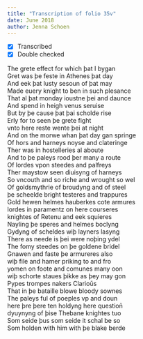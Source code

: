 ```yaml
---
title: "Transcription of folio 35v"
date: June 2018
author: Jenna Schoen
---
```

- [x] Transcribed
- [x] Double checked

The grete effect for which þat I bygan  
Gret was þe feste in Athenes þat day  
And eek þat lusty sesoun of þat may  
Made euery knight to ben in such plesance  
That al þat monday ioustne þei and daunce  
And spend in heigh venus seruise  
But by þe cause þat þai scholde rise  
Erly for to seen þe grete fight  
vnto here reste wente þei at night  
And on the morwe whan þat day gan springe  
Of hors and harneys noyse and clateringe  
Ther was in hostelleries al aboute  
And to þe paleys rood þer many a route  
Of lordes vpon steedes and palfreys  
Ther maystow seen diuisyng of harneys  
So vncouth and so riche and wrought so wel  
Of goldsmythrie of broudyng and of steel  
þe scheelde bright testeres and trappures  
Gold hewen helmes hauberkes cote armures  
lordes in paramentz on here courseres  
knightes of Retenu and eek squieres  
Nayling þe speres and helmes boclyng  
Gydyng of scheldes wiþ layners lasyng  
There as neede is þei were noþing ydel   
The fomy steedes on þe goldene bridel  
Gnawen and faste þe armureres also  
wiþ file and hamer priking to and fro  
yomen on foote and comunes many oon  
wiþ schorte staues þikke as þey may gon  
Pypes trompes nakers Clarioūs  
That in þe bataille blowe bloody sownes  
The paleys ful of poeples vp and doun  
here þre þere ten holdyng here question̄  
dyuynyng of þise Thebane knightes tuo  
Som seide þus som seide it schal be so  
Som holden with him with þe blake berde   
